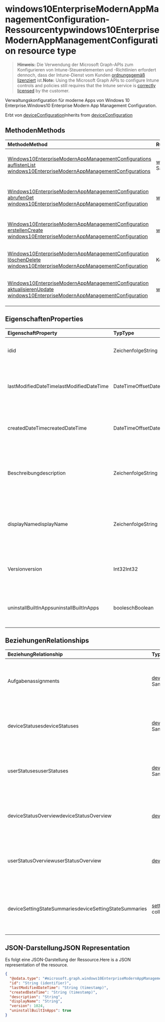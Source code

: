 # <a name="windows10enterprisemodernappmanagementconfiguration-resource-type"></a><span data-ttu-id="fb350-101">windows10EnterpriseModernAppManagementConfiguration-Ressourcentyp</span><span class="sxs-lookup"><span data-stu-id="fb350-101">windows10EnterpriseModernAppManagementConfiguration resource type</span></span>

> <span data-ttu-id="fb350-102">**Hinweis:** Die Verwendung der Microsoft Graph-APIs zum Konfigurieren von Intune-Steuerelementen und -Richtlinien erfordert dennoch, dass der Intune-Dienst vom Kunden [ordnungsgemäß lizenziert](https://go.microsoft.com/fwlink/?linkid=839381) ist.</span><span class="sxs-lookup"><span data-stu-id="fb350-102">**Note:** Using the Microsoft Graph APIs to configure Intune controls and policies still requires that the Intune service is [correctly licensed](https://go.microsoft.com/fwlink/?linkid=839381) by the customer.</span></span>

<span data-ttu-id="fb350-103">Verwaltungskonfiguration für moderne Apps von Windows 10 Enterprise.</span><span class="sxs-lookup"><span data-stu-id="fb350-103">Windows10 Enterprise Modern App Management Configuration.</span></span>

<span data-ttu-id="fb350-104">Erbt von [deviceConfiguration](../resources/intune_deviceconfig_deviceconfiguration.md)</span><span class="sxs-lookup"><span data-stu-id="fb350-104">Inherits from [deviceConfiguration](../resources/intune_deviceconfig_deviceconfiguration.md)</span></span>

## <a name="methods"></a><span data-ttu-id="fb350-105">Methoden</span><span class="sxs-lookup"><span data-stu-id="fb350-105">Methods</span></span>
|<span data-ttu-id="fb350-106">Methode</span><span class="sxs-lookup"><span data-stu-id="fb350-106">Method</span></span>|<span data-ttu-id="fb350-107">Rückgabetyp</span><span class="sxs-lookup"><span data-stu-id="fb350-107">Return Type</span></span>|<span data-ttu-id="fb350-108">Beschreibung</span><span class="sxs-lookup"><span data-stu-id="fb350-108">Description</span></span>|
|:---|:---|:---|
|[<span data-ttu-id="fb350-109">Windows10EnterpriseModernAppManagementConfigurations auflisten</span><span class="sxs-lookup"><span data-stu-id="fb350-109">List windows10EnterpriseModernAppManagementConfigurations</span></span>](../api/intune_deviceconfig_windows10enterprisemodernappmanagementconfiguration_list.md)|<span data-ttu-id="fb350-110">[windows10EnterpriseModernAppManagementConfiguration](../resources/intune_deviceconfig_windows10enterprisemodernappmanagementconfiguration.md)-Sammlung</span><span class="sxs-lookup"><span data-stu-id="fb350-110">[windows10EnterpriseModernAppManagementConfiguration](../resources/intune_deviceconfig_windows10enterprisemodernappmanagementconfiguration.md) collection</span></span>|<span data-ttu-id="fb350-111">Auflisten von Eigenschaften und Beziehungen der [windows10EnterpriseModernAppManagementConfiguration](../resources/intune_deviceconfig_windows10enterprisemodernappmanagementconfiguration.md)-Objekte.</span><span class="sxs-lookup"><span data-stu-id="fb350-111">List properties and relationships of the [windows10EnterpriseModernAppManagementConfiguration](../resources/intune_deviceconfig_windows10enterprisemodernappmanagementconfiguration.md) objects.</span></span>|
|[<span data-ttu-id="fb350-112">Windows10EnterpriseModernAppManagementConfiguration abrufen</span><span class="sxs-lookup"><span data-stu-id="fb350-112">Get windows10EnterpriseModernAppManagementConfiguration</span></span>](../api/intune_deviceconfig_windows10enterprisemodernappmanagementconfiguration_get.md)|[<span data-ttu-id="fb350-113">windows10EnterpriseModernAppManagementConfiguration</span><span class="sxs-lookup"><span data-stu-id="fb350-113">windows10EnterpriseModernAppManagementConfiguration</span></span>](../resources/intune_deviceconfig_windows10enterprisemodernappmanagementconfiguration.md)|<span data-ttu-id="fb350-114">Lesen von Eigenschaften und Beziehungen des [windows10EnterpriseModernAppManagementConfiguration](../resources/intune_deviceconfig_windows10enterprisemodernappmanagementconfiguration.md)-Objekts.</span><span class="sxs-lookup"><span data-stu-id="fb350-114">Read properties and relationships of the [windows10EnterpriseModernAppManagementConfiguration](../resources/intune_deviceconfig_windows10enterprisemodernappmanagementconfiguration.md) object.</span></span>|
|[<span data-ttu-id="fb350-115">Windows10EnterpriseModernAppManagementConfiguration erstellen</span><span class="sxs-lookup"><span data-stu-id="fb350-115">Create windows10EnterpriseModernAppManagementConfiguration</span></span>](../api/intune_deviceconfig_windows10enterprisemodernappmanagementconfiguration_create.md)|[<span data-ttu-id="fb350-116">windows10EnterpriseModernAppManagementConfiguration</span><span class="sxs-lookup"><span data-stu-id="fb350-116">windows10EnterpriseModernAppManagementConfiguration</span></span>](../resources/intune_deviceconfig_windows10enterprisemodernappmanagementconfiguration.md)|<span data-ttu-id="fb350-117">Erstellen eines neuen [windows10EnterpriseModernAppManagementConfiguration](../resources/intune_deviceconfig_windows10enterprisemodernappmanagementconfiguration.md)-Objekts.</span><span class="sxs-lookup"><span data-stu-id="fb350-117">Create a new [windows10EnterpriseModernAppManagementConfiguration](../resources/intune_deviceconfig_windows10enterprisemodernappmanagementconfiguration.md) object.</span></span>|
|[<span data-ttu-id="fb350-118">Windows10EnterpriseModernAppManagementConfiguration löschen</span><span class="sxs-lookup"><span data-stu-id="fb350-118">Delete windows10EnterpriseModernAppManagementConfiguration</span></span>](../api/intune_deviceconfig_windows10enterprisemodernappmanagementconfiguration_delete.md)|<span data-ttu-id="fb350-119">Keine</span><span class="sxs-lookup"><span data-stu-id="fb350-119">None</span></span>|<span data-ttu-id="fb350-120">Löscht ein [windows10EnterpriseModernAppManagementConfiguration](../resources/intune_deviceconfig_windows10enterprisemodernappmanagementconfiguration.md)-Objekt.</span><span class="sxs-lookup"><span data-stu-id="fb350-120">Deletes a [windows10EnterpriseModernAppManagementConfiguration](../resources/intune_deviceconfig_windows10enterprisemodernappmanagementconfiguration.md).</span></span>|
|[<span data-ttu-id="fb350-121">Windows10EnterpriseModernAppManagementConfiguration aktualisieren</span><span class="sxs-lookup"><span data-stu-id="fb350-121">Update windows10EnterpriseModernAppManagementConfiguration</span></span>](../api/intune_deviceconfig_windows10enterprisemodernappmanagementconfiguration_update.md)|[<span data-ttu-id="fb350-122">windows10EnterpriseModernAppManagementConfiguration</span><span class="sxs-lookup"><span data-stu-id="fb350-122">windows10EnterpriseModernAppManagementConfiguration</span></span>](../resources/intune_deviceconfig_windows10enterprisemodernappmanagementconfiguration.md)|<span data-ttu-id="fb350-123">Aktualisieren der Eigenschaften eines [windows10EnterpriseModernAppManagementConfiguration](../resources/intune_deviceconfig_windows10enterprisemodernappmanagementconfiguration.md)-Objekts.</span><span class="sxs-lookup"><span data-stu-id="fb350-123">Update the properties of a [windows10EnterpriseModernAppManagementConfiguration](../resources/intune_deviceconfig_windows10enterprisemodernappmanagementconfiguration.md) object.</span></span>|

## <a name="properties"></a><span data-ttu-id="fb350-124">Eigenschaften</span><span class="sxs-lookup"><span data-stu-id="fb350-124">Properties</span></span>
|<span data-ttu-id="fb350-125">Eigenschaft</span><span class="sxs-lookup"><span data-stu-id="fb350-125">Property</span></span>|<span data-ttu-id="fb350-126">Typ</span><span class="sxs-lookup"><span data-stu-id="fb350-126">Type</span></span>|<span data-ttu-id="fb350-127">Beschreibung</span><span class="sxs-lookup"><span data-stu-id="fb350-127">Description</span></span>|
|:---|:---|:---|
|<span data-ttu-id="fb350-128">id</span><span class="sxs-lookup"><span data-stu-id="fb350-128">id</span></span>|<span data-ttu-id="fb350-129">Zeichenfolge</span><span class="sxs-lookup"><span data-stu-id="fb350-129">String</span></span>|<span data-ttu-id="fb350-130">Schlüssel der Entität</span><span class="sxs-lookup"><span data-stu-id="fb350-130">Key of the entity.</span></span> <span data-ttu-id="fb350-131">Geerbt von [deviceConfiguration](../resources/intune_deviceconfig_deviceconfiguration.md).</span><span class="sxs-lookup"><span data-stu-id="fb350-131">Inherited from [deviceConfiguration](../resources/intune_deviceconfig_deviceconfiguration.md)</span></span>|
|<span data-ttu-id="fb350-132">lastModifiedDateTime</span><span class="sxs-lookup"><span data-stu-id="fb350-132">lastModifiedDateTime</span></span>|<span data-ttu-id="fb350-133">DateTimeOffset</span><span class="sxs-lookup"><span data-stu-id="fb350-133">DateTimeOffset</span></span>|<span data-ttu-id="fb350-134">Datum und Uhrzeit der letzten Änderung des Objekts.</span><span class="sxs-lookup"><span data-stu-id="fb350-134">DateTime the object was last modified.</span></span> <span data-ttu-id="fb350-135">Geerbt von [deviceConfiguration](../resources/intune_deviceconfig_deviceconfiguration.md).</span><span class="sxs-lookup"><span data-stu-id="fb350-135">Inherited from [deviceConfiguration](../resources/intune_deviceconfig_deviceconfiguration.md)</span></span>|
|<span data-ttu-id="fb350-136">createdDateTime</span><span class="sxs-lookup"><span data-stu-id="fb350-136">createdDateTime</span></span>|<span data-ttu-id="fb350-137">DateTimeOffset</span><span class="sxs-lookup"><span data-stu-id="fb350-137">DateTimeOffset</span></span>|<span data-ttu-id="fb350-138">Datum und Uhrzeit der Erstellung des Objekts.</span><span class="sxs-lookup"><span data-stu-id="fb350-138">DateTime the object was created.</span></span> <span data-ttu-id="fb350-139">Geerbt von [deviceConfiguration](../resources/intune_deviceconfig_deviceconfiguration.md).</span><span class="sxs-lookup"><span data-stu-id="fb350-139">Inherited from [deviceConfiguration](../resources/intune_deviceconfig_deviceconfiguration.md)</span></span>|
|<span data-ttu-id="fb350-140">Beschreibung</span><span class="sxs-lookup"><span data-stu-id="fb350-140">description</span></span>|<span data-ttu-id="fb350-141">Zeichenfolge</span><span class="sxs-lookup"><span data-stu-id="fb350-141">String</span></span>|<span data-ttu-id="fb350-142">Beschreibung der Gerätekonfiguration (vom Administrator festgelegt).</span><span class="sxs-lookup"><span data-stu-id="fb350-142">Admin provided description of the Device Configuration.</span></span> <span data-ttu-id="fb350-143">Geerbt von [deviceConfiguration](../resources/intune_deviceconfig_deviceconfiguration.md).</span><span class="sxs-lookup"><span data-stu-id="fb350-143">Inherited from [deviceConfiguration](../resources/intune_deviceconfig_deviceconfiguration.md)</span></span>|
|<span data-ttu-id="fb350-144">displayName</span><span class="sxs-lookup"><span data-stu-id="fb350-144">displayName</span></span>|<span data-ttu-id="fb350-145">Zeichenfolge</span><span class="sxs-lookup"><span data-stu-id="fb350-145">String</span></span>|<span data-ttu-id="fb350-146">Name der Gerätekonfiguration (vom Administrator festgelegt).</span><span class="sxs-lookup"><span data-stu-id="fb350-146">Admin provided name of the device configuration.</span></span> <span data-ttu-id="fb350-147">Geerbt von [deviceConfiguration](../resources/intune_deviceconfig_deviceconfiguration.md).</span><span class="sxs-lookup"><span data-stu-id="fb350-147">Inherited from [deviceConfiguration](../resources/intune_deviceconfig_deviceconfiguration.md)</span></span>|
|<span data-ttu-id="fb350-148">Version</span><span class="sxs-lookup"><span data-stu-id="fb350-148">version</span></span>|<span data-ttu-id="fb350-149">Int32</span><span class="sxs-lookup"><span data-stu-id="fb350-149">Int32</span></span>|<span data-ttu-id="fb350-150">Version der Gerätekonfiguration.</span><span class="sxs-lookup"><span data-stu-id="fb350-150">Version of the device configuration.</span></span> <span data-ttu-id="fb350-151">Geerbt von [deviceConfiguration](../resources/intune_deviceconfig_deviceconfiguration.md).</span><span class="sxs-lookup"><span data-stu-id="fb350-151">Inherited from [deviceConfiguration](../resources/intune_deviceconfig_deviceconfiguration.md)</span></span>|
|<span data-ttu-id="fb350-152">uninstallBuiltInApps</span><span class="sxs-lookup"><span data-stu-id="fb350-152">uninstallBuiltInApps</span></span>|<span data-ttu-id="fb350-153">boolesch</span><span class="sxs-lookup"><span data-stu-id="fb350-153">Boolean</span></span>|<span data-ttu-id="fb350-154">Gibt an, ob eine feste Liste integrierter Windows-Apps deinstalliert werden soll.</span><span class="sxs-lookup"><span data-stu-id="fb350-154">Indicates whether or not to uninstall a fixed list of built-in Windows apps.</span></span>|

## <a name="relationships"></a><span data-ttu-id="fb350-155">Beziehungen</span><span class="sxs-lookup"><span data-stu-id="fb350-155">Relationships</span></span>
|<span data-ttu-id="fb350-156">Beziehung</span><span class="sxs-lookup"><span data-stu-id="fb350-156">Relationship</span></span>|<span data-ttu-id="fb350-157">Typ</span><span class="sxs-lookup"><span data-stu-id="fb350-157">Type</span></span>|<span data-ttu-id="fb350-158">Beschreibung</span><span class="sxs-lookup"><span data-stu-id="fb350-158">Description</span></span>|
|:---|:---|:---|
|<span data-ttu-id="fb350-159">Aufgaben</span><span class="sxs-lookup"><span data-stu-id="fb350-159">assignments</span></span>|<span data-ttu-id="fb350-160">[deviceConfigurationAssignment](../resources/intune_deviceconfig_deviceconfigurationassignment.md)-Sammlung</span><span class="sxs-lookup"><span data-stu-id="fb350-160">[deviceConfigurationAssignment](../resources/intune_deviceconfig_deviceconfigurationassignment.md) collection</span></span>|<span data-ttu-id="fb350-161">Liste der Zuweisungen für das Gerätekonfigurationsprofil.</span><span class="sxs-lookup"><span data-stu-id="fb350-161">The list of assignments for the device configuration profile.</span></span> <span data-ttu-id="fb350-162">Geerbt von [deviceConfiguration](../resources/intune_deviceconfig_deviceconfiguration.md).</span><span class="sxs-lookup"><span data-stu-id="fb350-162">Inherited from [deviceConfiguration](../resources/intune_deviceconfig_deviceconfiguration.md)</span></span>|
|<span data-ttu-id="fb350-163">deviceStatuses</span><span class="sxs-lookup"><span data-stu-id="fb350-163">deviceStatuses</span></span>|<span data-ttu-id="fb350-164">[deviceConfigurationDeviceStatus](../resources/intune_deviceconfig_deviceconfigurationdevicestatus.md)-Sammlung</span><span class="sxs-lookup"><span data-stu-id="fb350-164">[deviceConfigurationDeviceStatus](../resources/intune_deviceconfig_deviceconfigurationdevicestatus.md) collection</span></span>|<span data-ttu-id="fb350-165">Installationsstatus der Gerätekonfiguration nach Gerät.</span><span class="sxs-lookup"><span data-stu-id="fb350-165">Device configuration installation status by device.</span></span> <span data-ttu-id="fb350-166">Geerbt von [deviceConfiguration](../resources/intune_deviceconfig_deviceconfiguration.md).</span><span class="sxs-lookup"><span data-stu-id="fb350-166">Inherited from [deviceConfiguration](../resources/intune_deviceconfig_deviceconfiguration.md)</span></span>|
|<span data-ttu-id="fb350-167">userStatuses</span><span class="sxs-lookup"><span data-stu-id="fb350-167">userStatuses</span></span>|<span data-ttu-id="fb350-168">[deviceConfigurationUserStatus](../resources/intune_deviceconfig_deviceconfigurationuserstatus.md)-Sammlung</span><span class="sxs-lookup"><span data-stu-id="fb350-168">[deviceConfigurationUserStatus](../resources/intune_deviceconfig_deviceconfigurationuserstatus.md) collection</span></span>|<span data-ttu-id="fb350-169">Installationsstatus der Gerätekonfiguration nach Benutzer.</span><span class="sxs-lookup"><span data-stu-id="fb350-169">Device configuration installation status by device.</span></span> <span data-ttu-id="fb350-170">Geerbt von [deviceConfiguration](../resources/intune_deviceconfig_deviceconfiguration.md).</span><span class="sxs-lookup"><span data-stu-id="fb350-170">Inherited from [deviceConfiguration](../resources/intune_deviceconfig_deviceconfiguration.md)</span></span>|
|<span data-ttu-id="fb350-171">deviceStatusOverview</span><span class="sxs-lookup"><span data-stu-id="fb350-171">deviceStatusOverview</span></span>|[<span data-ttu-id="fb350-172">deviceConfigurationDeviceOverview</span><span class="sxs-lookup"><span data-stu-id="fb350-172">deviceConfigurationDeviceOverview</span></span>](../resources/intune_deviceconfig_deviceconfigurationdeviceoverview.md)|<span data-ttu-id="fb350-173">Übersicht über den Status der Gerätekonfiguration nach Gerät. Geerbt von [deviceConfiguration](../resources/intune_deviceconfig_deviceconfiguration.md).</span><span class="sxs-lookup"><span data-stu-id="fb350-173">Device Configuration devices status overview Inherited from [deviceConfiguration](../resources/intune_deviceconfig_deviceconfiguration.md)</span></span>|
|<span data-ttu-id="fb350-174">userStatusOverview</span><span class="sxs-lookup"><span data-stu-id="fb350-174">userStatusOverview</span></span>|[<span data-ttu-id="fb350-175">deviceConfigurationUserOverview</span><span class="sxs-lookup"><span data-stu-id="fb350-175">deviceConfigurationUserOverview</span></span>](../resources/intune_deviceconfig_deviceconfigurationuseroverview.md)|<span data-ttu-id="fb350-176">Übersicht über den Status der Gerätekonfiguration nach Benutzer. Geerbt von [deviceConfiguration](../resources/intune_deviceconfig_deviceconfiguration.md).</span><span class="sxs-lookup"><span data-stu-id="fb350-176">Device Configuration users status overview Inherited from [deviceConfiguration](../resources/intune_deviceconfig_deviceconfiguration.md)</span></span>|
|<span data-ttu-id="fb350-177">deviceSettingStateSummaries</span><span class="sxs-lookup"><span data-stu-id="fb350-177">deviceSettingStateSummaries</span></span>|<span data-ttu-id="fb350-178">[settingStateDeviceSummary](../resources/intune_deviceconfig_settingstatedevicesummary.md)-Sammlung</span><span class="sxs-lookup"><span data-stu-id="fb350-178">[settingStateDeviceSummary](../resources/intune_deviceconfig_settingstatedevicesummary.md) collection</span></span>|<span data-ttu-id="fb350-179">Übersicht über den Einstellungsstatus für die Gerätekonfiguration nach Gerät. Geerbt von [deviceConfiguration](../resources/intune_deviceconfig_deviceconfiguration.md)</span><span class="sxs-lookup"><span data-stu-id="fb350-179">Device Configuration Setting State Device Summary Inherited from [deviceConfiguration](../resources/intune_deviceconfig_deviceconfiguration.md)</span></span>|

## <a name="json-representation"></a><span data-ttu-id="fb350-180">JSON-Darstellung</span><span class="sxs-lookup"><span data-stu-id="fb350-180">JSON Representation</span></span>
<span data-ttu-id="fb350-181">Es folgt eine JSON-Darstellung der Ressource.</span><span class="sxs-lookup"><span data-stu-id="fb350-181">Here is a JSON representation of the resource.</span></span>
<!--{
  "blockType": "resource",
  "baseType": "microsoft.graph.deviceConfiguration",
  "keyProperty": "id",
  "@odata.type": "microsoft.graph.windows10EnterpriseModernAppManagementConfiguration"
}-->
``` json
{
  "@odata.type": "#microsoft.graph.windows10EnterpriseModernAppManagementConfiguration",
  "id": "String (identifier)",
  "lastModifiedDateTime": "String (timestamp)",
  "createdDateTime": "String (timestamp)",
  "description": "String",
  "displayName": "String",
  "version": 1024,
  "uninstallBuiltInApps": true
}
```








